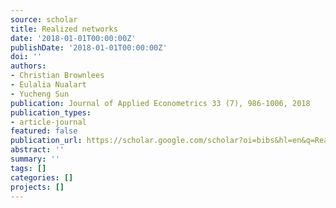 ```yaml
---
source: scholar
title: Realized networks
date: '2018-01-01T00:00:00Z'
publishDate: '2018-01-01T00:00:00Z'
doi: ''
authors:
- Christian Brownlees
- Eulalia Nualart
- Yucheng Sun
publication: Journal of Applied Econometrics 33 (7), 986-1006, 2018
publication_types:
- article-journal
featured: false
publication_url: https://scholar.google.com/scholar?oi=bibs&hl=en&q=Realized+networks
abstract: ''
summary: ''
tags: []
categories: []
projects: []
---
```

